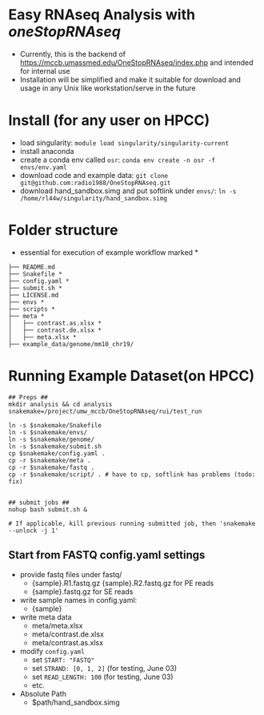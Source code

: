 # Easy RNAseq Analysis with *oneStopRNAseq*

- Currently, this is the backend of https://mccb.umassmed.edu/OneStopRNAseq/index.php and intended for internal use
- Installation will be simplified and make it suitable for download and usage in any Unix like workstation/serve in the future

# Install (for any user on HPCC)

- load singularity: `module load singularity/singularity-current`
- install anaconda
- create a conda env called `osr`: `conda env create -n osr -f envs/env.yaml`
- download code and example data: `git clone git@github.com:radio1988/OneStopRNAseq.git`
- download hand_sandbox.simg and put softlink under `envs/`: `ln -s /home/rl44w/singularity/hand_sandbox.simg`

# Folder structure
- essential for execution of example workflow marked *

```
├── README.md
├── Snakefile *
├── config.yaml *
├── submit.sh *
├── LICENSE.md 
├── envs *
├── scripts *
├── meta *
│   ├── contrast.as.xlsx *
│   ├── contrast.de.xlsx *
│   ├── meta.xlsx *
├── example_data/genome/mm10_chr19/
```

# Running Example Dataset(on HPCC)
```
## Preps ##
mkdir analysis && cd analysis
snakemake=/project/umw_mccb/OneStopRNAseq/rui/test_run

ln -s $snakemake/Snakefile 
ln -s $snakemake/envs/
ln -s $snakemake/genome/
ln -s $snakemake/submit.sh 
cp $snakemake/config.yaml .
cp -r $snakemake/meta .
cp -r $snakemake/fastq .
cp -r $snakemake/script/ . # have to cp, softlink has problems (todo: fix)


## submit jobs ##
nohup bash submit.sh &

# If applicable, kill previous running submitted job, then 'snakemake --unlock -j 1'
```


## Start from FASTQ config.yaml settings
- provide fastq files under fastq/
	- {sample}.R1.fastq.gz {sample}.R2.fastq.gz for PE reads
	- {sample}.fastq.gz for SE reads
- write sample names in config.yaml: 
	- {sample}
- write meta data
	- meta/meta.xlsx
	- meta/contrast.de.xlsx 
	- meta/contrast.as.xlsx 
- modify `config.yaml`
	- set `START: "FASTQ"`
	- set `STRAND: [0, 1, 2]` (for testing, June 03)
	- set `READ_LENGTH: 100` (for testing, June 03)
	- etc.
- Absolute Path
	- $path/hand_sandbox.simg

	
